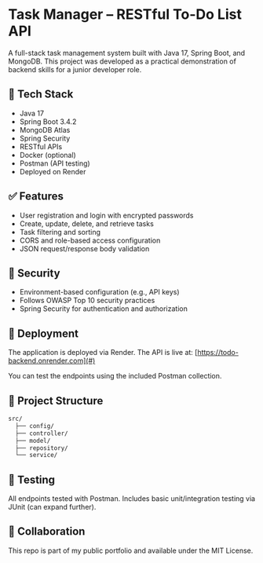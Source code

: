# Task Manager – RESTful To-Do List API

A full-stack task management system built with Java 17, Spring Boot, and MongoDB. This project was developed as a practical demonstration of backend skills for a junior developer role.

## 🔧 Tech Stack

- Java 17  
- Spring Boot 3.4.2  
- MongoDB Atlas  
- Spring Security  
- RESTful APIs  
- Docker (optional)  
- Postman (API testing)  
- Deployed on Render

## ✅ Features

- User registration and login with encrypted passwords
- Create, update, delete, and retrieve tasks
- Task filtering and sorting
- CORS and role-based access configuration
- JSON request/response body validation

## 🔐 Security

- Environment-based configuration (e.g., API keys)
- Follows OWASP Top 10 security practices
- Spring Security for authentication and authorization

## 🚀 Deployment

The application is deployed via Render. The API is live at:
[https://todo-backend.onrender.com](#)

You can test the endpoints using the included Postman collection.

## 📂 Project Structure

```bash
src/
  ├── config/
  ├── controller/
  ├── model/
  ├── repository/
  └── service/
```

## 🧪 Testing

All endpoints tested with Postman. Includes basic unit/integration testing via JUnit (can expand further).

## 🤝 Collaboration

This repo is part of my public portfolio and available under the MIT License.
